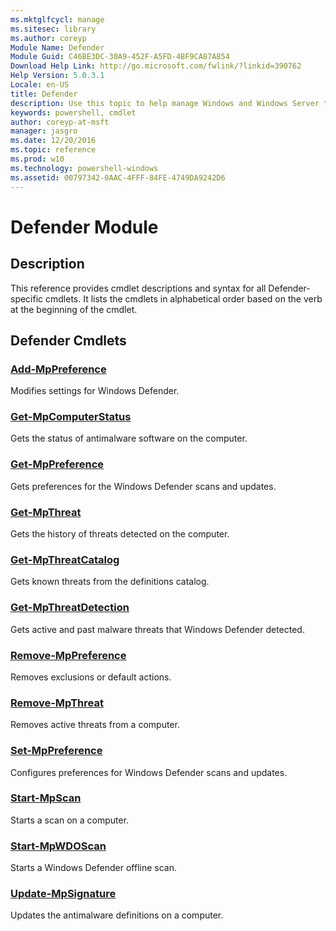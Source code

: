 ```yaml
---
ms.mktglfcycl: manage
ms.sitesec: library
ms.author: coreyp
Module Name: Defender
Module Guid: C46BE3DC-30A9-452F-A5FD-4BF9CA87A854
Download Help Link: http://go.microsoft.com/fwlink/?linkid=390762
Help Version: 5.0.3.1
Locale: en-US
title: Defender
description: Use this topic to help manage Windows and Windows Server technologies with Windows PowerShell.
keywords: powershell, cmdlet
author: coreyp-at-msft
manager: jasgro
ms.date: 12/20/2016
ms.topic: reference
ms.prod: w10
ms.technology: powershell-windows
ms.assetid: 00797342-0AAC-4FFF-84FE-4749DA9242D6
---
```


# Defender Module
## Description
This reference provides cmdlet descriptions and syntax for all Defender-specific cmdlets. 
It lists the cmdlets in alphabetical order based on the verb at the beginning of the cmdlet.

## Defender Cmdlets
### [Add-MpPreference](./add-mppreference.md)
Modifies settings for Windows Defender.

### [Get-MpComputerStatus](./get-mpcomputerstatus.md)
Gets the status of antimalware software on the computer.

### [Get-MpPreference](./get-mppreference.md)
Gets preferences for the Windows Defender scans and updates.

### [Get-MpThreat](./get-mpthreat.md)
Gets the history of threats detected on the computer.

### [Get-MpThreatCatalog](./get-mpthreatcatalog.md)
Gets known threats from the definitions catalog.

### [Get-MpThreatDetection](./get-mpthreatdetection.md)
Gets active and past malware threats that Windows Defender detected.

### [Remove-MpPreference](./remove-mppreference.md)
Removes exclusions or default actions.

### [Remove-MpThreat](./remove-mpthreat.md)
Removes active threats from a computer.

### [Set-MpPreference](./set-mppreference.md)
Configures preferences for Windows Defender scans and updates.

### [Start-MpScan](./start-mpscan.md)
Starts a scan on a computer.

### [Start-MpWDOScan](./start-mpwdoscan.md)
Starts a Windows Defender offline scan.

### [Update-MpSignature](./update-mpsignature.md)
Updates the antimalware definitions on a computer.



